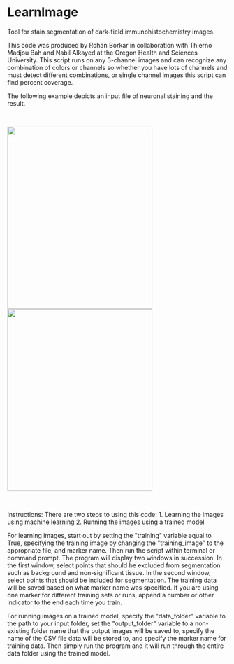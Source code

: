 # LearnImage
Tool for stain segmentation of dark-field immunohistochemistry images.

This code was produced by Rohan Borkar in collaboration with Thierno Madjou Bah and Nabil Alkayed at the Oregon Health and Sciences University. This script runs on any 3-channel images and can recognize any combination of colors or channels so whether you have lots of channels and must detect different combinations, or single channel images this script can find percent coverage.

The following example depicts an input file of neuronal staining and the result.

<br>

<img src="https://raw.github.com/brohan203/LearnImage/master/input_sample.png" width="332" height="416">  <img src="https://raw.github.com/brohan203/LearnImage/master/output_sample.png" width="332" height="416">

<br>

Instructions: There are two steps to using this code:
    1. Learning the images using machine learning
    2. Running the images using a trained model

For learning images, start out by setting the "training" variable equal to True, specifying the training image by changing the "training_image" to the appropriate file, and marker name. Then run the script within terminal or command prompt. The program will display two windows in succession. In the first window, select points that should be excluded from segmentation such as background and non-significant tissue. In the second window, select points that should be included for segmentation. The training data will be saved based on what marker name was specified. If you are using one marker for different training sets or runs, append a number or other indicator to the end each time you train.

For running images on a trained model, specify the "data_folder" variable to the path to your input folder, set the "output_folder" variable to a non-existing folder name that the output images will be saved to, specify the name of the CSV file data will be stored to, and specify the marker name for training data. Then simply run the program and it will run through the entire data folder using the trained model.
